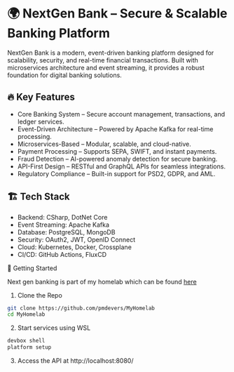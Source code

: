 # 🌍 NextGen Bank – Secure & Scalable Banking Platform
NextGen Bank is a modern, event-driven banking platform designed for scalability, security, and real-time financial transactions. 
Built with microservices architecture and event streaming, it provides a robust foundation for digital banking solutions.

## 🔥 Key Features

- Core Banking System – Secure account management, transactions, and ledger services.
- Event-Driven Architecture – Powered by Apache Kafka for real-time processing.
- Microservices-Based – Modular, scalable, and cloud-native.
- Payment Processing – Supports SEPA, SWIFT, and instant payments.
- Fraud Detection – AI-powered anomaly detection for secure banking.
- API-First Design – RESTful and GraphQL APIs for seamless integrations.
- Regulatory Compliance – Built-in support for PSD2, GDPR, and AML.

## 🏗 Tech Stack

- Backend: CSharp, DotNet Core
- Event Streaming: Apache Kafka
- Database: PostgreSQL, MongoDB
- Security: OAuth2, JWT, OpenID Connect
- Cloud: Kubernetes, Docker, Crossplane
- CI/CD: GitHub Actions, FluxCD

🚀 Getting Started

Next gen banking is part of my homelab which can be found [here](https://github.com/pmdevers/MyHomelab)

1. Clone the Repo

```bash
git clone https://github.com/pmdevers/MyHomelab
cd MyHomelab
```

2. Start services using WSL

```bash
devbox shell
platform setup
```

3. Access the API at http://localhost:8080/
